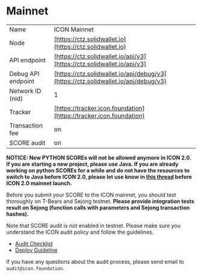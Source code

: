 # Mainnet

|                    |                                                                                    |
| ------------------ | ---------------------------------------------------------------------------------- |
| Name               | ICON Mainnet                                                                       |
| Node               | [https://ctz.solidwallet.io](https://ctz.solidwallet.io)                           |
| API endpoint       | [https://ctz.solidwallet.io/api/v3](https://ctz.solidwallet.io/api/v3)             |
| Debug API endpoint | [https://ctz.solidwallet.io/api/debug/v3](https://ctz.solidwallet.io/api/debug/v3) |
| Network ID (nid)   | 1                                                                                  |
| Tracker            | [https://tracker.icon.foundation](https://tracker.icon.foundation)                 |
| Transaction fee    | on                                                                                 |
| SCORE audit        | on                                                                                 |

**NOTICE: New PYTHON SCOREs will not be allowed anymore in ICON 2.0. If you are starting a new project, please use Java. If you are already working on python SCOREs for a while and do not have the resources to switch to Java before ICON 2.0, please let use know in **[**this thread**](https://forum.icon.community/t/python-score-migration-to-java/2227)** before ICON 2.0 mainnet launch.**

Before you submit your SCORE to the ICON mainnet, you should test thoroughly on T-Bears and Sejong testnet. **Please provide integration tests result on Sejong (function calls with parameters and Sejong transaction hashes).**

Note that SCORE audit is not enabled in testnet. Please make sure you understand the ICON audit policy and follow the guidelines.

* [Audit Checklist](broken-reference)
* [Deploy Guideline](broken-reference)

If you have any questions about the audit process, please send email to `audit@icon.foundation`.
